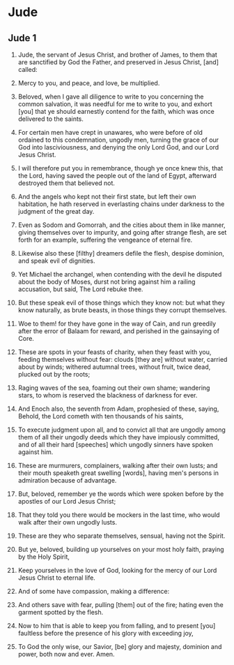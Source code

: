 # Jude

## Jude 1

1. Jude, the servant of Jesus Christ, and brother of James, to them that are sanctified by God the Father, and preserved in Jesus Christ, [and] called:

2. Mercy to you, and peace, and love, be multiplied.

3. Beloved, when I gave all diligence to write to you concerning the common salvation, it was needful for me to write to you, and exhort [you] that ye should earnestly contend for the faith, which was once delivered to the saints.

4. For certain men have crept in unawares, who were before of old ordained to this condemnation, ungodly men, turning the grace of our God into lasciviousness, and denying the only Lord God, and our Lord Jesus Christ.

5. I will therefore put you in remembrance, though ye once knew this, that the Lord, having saved the people out of the land of Egypt, afterward destroyed them that believed not.

6. And the angels who kept not their first state, but left their own habitation, he hath reserved in everlasting chains under darkness to the judgment of the great day.

7. Even as Sodom and Gomorrah, and the cities about them in like manner, giving themselves over to impurity, and going after strange flesh, are set forth for an example, suffering the vengeance of eternal fire.

8. Likewise also these [filthy] dreamers defile the flesh, despise dominion, and speak evil of dignities.

9. Yet Michael the archangel, when contending with the devil he disputed about the body of Moses, durst not bring against him a railing accusation, but said, The Lord rebuke thee.

10. But these speak evil of those things which they know not: but what they know naturally, as brute beasts, in those things they corrupt themselves.

11. Woe to them! for they have gone in the way of Cain, and run greedily after the error of Balaam for reward, and perished in the gainsaying of Core.

12. These are spots in your feasts of charity, when they feast with you, feeding themselves without fear: clouds [they are] without water, carried about by winds; withered autumnal trees, without fruit, twice dead, plucked out by the roots;

13. Raging waves of the sea, foaming out their own shame; wandering stars, to whom is reserved the blackness of darkness for ever.

14. And Enoch also, the seventh from Adam, prophesied of these, saying, Behold, the Lord cometh with ten thousands of his saints,

15. To execute judgment upon all, and to convict all that are ungodly among them of all their ungodly deeds which they have impiously committed, and of all their hard [speeches] which ungodly sinners have spoken against him.

16. These are murmurers, complainers, walking after their own lusts; and their mouth speaketh great swelling [words], having men's persons in admiration because of advantage.

17. But, beloved, remember ye the words which were spoken before by the apostles of our Lord Jesus Christ;

18. That they told you there would be mockers in the last time, who would walk after their own ungodly lusts.

19. These are they who separate themselves, sensual, having not the Spirit.

20. But ye, beloved, building up yourselves on your most holy faith, praying by the Holy Spirit,

21. Keep yourselves in the love of God, looking for the mercy of our Lord Jesus Christ to eternal life.

22. And of some have compassion, making a difference:

23. And others save with fear, pulling [them] out of the fire; hating even the garment spotted by the flesh.

24. Now to him that is able to keep you from falling, and to present [you] faultless before the presence of his glory with exceeding joy,

25. To God the only wise, our Savior, [be] glory and majesty, dominion and power, both now and ever. Amen.